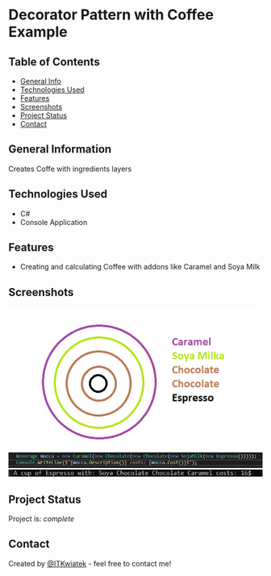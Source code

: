 # Decorator Pattern with Coffee Example

## Table of Contents
* [General Info](#general-information)
* [Technologies Used](#technologies-used)
* [Features](#features)
* [Screenshots](#screenshots)
* [Project Status](#project-status)
* [Contact](#contact)


## General Information
Creates Coffe with ingredients layers

## Technologies Used
- C#
- Console Application

## Features
- Creating and calculating Coffee with addons like Caramel and Soya Milk

## Screenshots
![example](./DecoratorPattern/doc/example.png)
![code](./DecoratorPattern/doc/code.png)
![output](./DecoratorPattern/doc/output.png)

## Project Status
Project is: _complete_ 

## Contact
Created by [@ITKwiatek](https://github.com/ITKwiatek/) - feel free to contact me!
